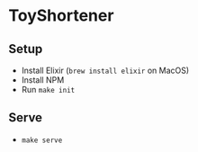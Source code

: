 # ToyShortener

## Setup

* Install Elixir (`brew install elixir` on MacOS)
* Install NPM
* Run `make init`

## Serve

* `make serve`
